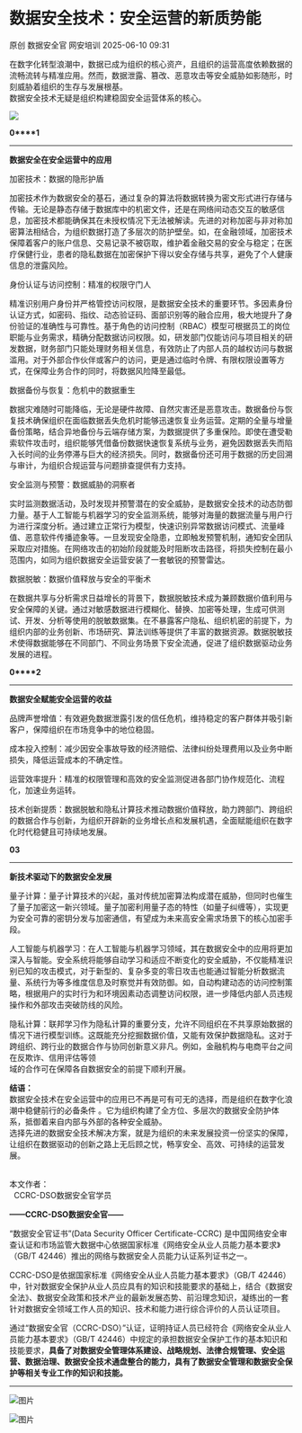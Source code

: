 #  数据安全技术：安全运营的新质势能  
原创 数据安全官  网安培训   2025-06-10 09:31  
  
在数字化转型浪潮中，数据已成为组织的核心资产，且组织的运营高度依赖数据的流畅流转与精准应用。然而，数据泄露、篡改、恶意攻击等安全威胁如影随形，时刻威胁着组织的生存与发展根基。  
数据安全技术无疑是组织构建稳固安全运营体系的核心。  
  
![](https://mmbiz.qpic.cn/mmbiz_jpg/o6ydat0X2ia6uuXmbfLFIicubr6ZlWqBeMLv1weZdEA8YOUFcwD8xhzlEiaQB5iakGe6tTyncSnrySnB5Lk9a9roRw/640?wx_fmt=jpeg "")  
  
**0****1**  
  
****  
**数据安全在安全运营中的应用**  
  
  
  
加密技术：数据的隐形护盾  
  
加密技术作为数据安全的基石，通过复杂的算法将数据转换为密文形式进行存储与传输。无论是静态存储于数据库中的机密文件，还是在网络间动态交互的敏感信息，加密技术都能确保其在未授权情况下无法被解读。先进的对称加密与非对称加密算法相结合，为组织数据打造了多层次的防护壁垒。如，在金融领域，加密技术保障着客户的账户信息、交易记录不被窃取，维护着金融交易的安全与稳定；在医疗保健行业，患者的隐私数据在加密保护下得以安全存储与共享，避免了个人健康信息的泄露风险。  
  
身份认证与访问控制：精准的权限守门人  
  
精准识别用户身份并严格管控访问权限，是数据安全技术的重要环节。多因素身份认证方式，如密码、指纹、动态验证码、面部识别等的融合应用，极大地提升了身份验证的准确性与可靠性。基于角色的访问控制（RBAC）模型可根据员工的岗位职能与业务需求，精确分配数据访问权限。如，研发部门仅能访问与项目相关的研发数据，财务部门只能处理财务相关信息，有效防止了内部人员的越权访问与数据滥用。对于外部合作伙伴或客户的访问，更是通过临时令牌、有限权限设置等方式，在保障业务合作的同时，将数据风险降至最低。  
  
数据备份与恢复：危机中的数据重生  
  
数据灾难随时可能降临，无论是硬件故障、自然灾害还是恶意攻击。数据备份与恢复技术确保组织在面临数据丢失危机时能够迅速恢复业务运营。定期的全量与增量备份策略，结合异地备份与云端存储方案，为数据提供了多重保险。即使在遭受勒索软件攻击时，组织能够凭借备份数据快速恢复系统与业务，避免因数据丢失而陷入长时间的业务停滞与巨大的经济损失。同时，数据备份还可用于数据的历史回溯与审计，为组织合规运营与问题排查提供有力支持。  
  
安全监测与预警：数据威胁的洞察者  
  
实时监测数据活动，及时发现并预警潜在的安全威胁，是数据安全技术的动态防御力量。基于人工智能与机器学习的安全监测系统，能够对海量的数据流量与用户行为进行深度分析。通过建立正常行为模型，快速识别异常数据访问模式、流量峰值、恶意软件传播迹象等。一旦发现安全隐患，立即触发预警机制，通知安全团队采取应对措施。在网络攻击的初始阶段就能及时阻断攻击路径，将损失控制在最小范围内，如同为组织数据安全运营安装了一套敏锐的预警雷达。  
  
数据脱敏：数据价值释放与安全的平衡术  
  
在数据共享与分析需求日益增长的背景下，数据脱敏技术成为兼顾数据价值利用与安全保障的关键。通过对敏感数据进行模糊化、替换、加密等处理，生成可供测试、开发、分析等使用的脱敏数据集。在不暴露客户隐私、组织机密的前提下，为组织内部的业务创新、市场研究、算法训练等提供了丰富的数据资源。数据脱敏技术使得数据能够在不同部门、不同业务场景下安全流通，促进了组织数据驱动业务发展的进程。  
  
**0****2**  
  
****  
**数据安全赋能安全运营的收益**  
  
  
  
品牌声誉增值：有效避免数据泄露引发的信任危机，维持稳定的客户群体并吸引新客户，保障组织在市场竞争中的地位稳固。  
  
成本投入控制：减少因安全事故导致的经济赔偿、法律纠纷处理费用以及业务中断损失，降低运营成本的不确定性。  
  
运营效率提升：精准的权限管理和高效的安全监测促进各部门协作规范化、流程化，加速业务运转。  
  
技术创新提质：数据脱敏和隐私计算技术推动数据价值释放，助力跨部门、跨组织的数据合作与创新，为组织开辟新的业务增长点和发展机遇，全面赋能组织在数字化时代稳健且可持续地发展。  
  
**03**  
  
****  
**新技术驱动下的数据安全发展**  
  
  
  
量子计算：量子计算技术的兴起，虽对传统加密算法构成潜在威胁，但同时也催生了量子加密这一新兴领域。量子加密利用量子态的特性（如量子纠缠等），实现更为安全可靠的密钥分发与加密通信，有望成为未来高安全需求场景下的核心加密手段。  
  
人工智能与机器学习：在人工智能与机器学习领域，其在数据安全中的应用将更加深入与智能。安全系统将能够自动学习和适应不断变化的安全威胁，不仅能精准识别已知的攻击模式，对于新型的、复杂多变的零日攻击也能通过智能分析数据流量、系统行为等多维度信息及时察觉并有效防御。如，自动构建动态的访问控制策略，根据用户的实时行为和环境因素动态调整访问权限，进一步降低内部人员违规操作和外部攻击突破防线的风险。  
  
隐私计算：联邦学习作为隐私计算的重要分支，允许不同组织在不共享原始数据的情况下进行模型训练。这既能充分挖掘数据价值，又能有效保护数据隐私。这对于跨组织、跨行业的数据合作与协同创新意义非凡。例如，金融机构与电商平台之间在反欺诈、信用评估等领  
域的合作可在保障各自数据安全的前提下顺利开展。  
  
**结语：**  
数据安全技术在安全运营中的应用已不再是可有可无的选择，而是组织在数字化浪潮中稳健前行的必备条件 。它为组织构建了全方位、多层次的数据安全防护体系，抵御着来自内部与外部的各种安全威胁。  
选择先进的数据安全技术解决方案，就是为组织的未来发展投资一份坚实的保障，让组织在数据驱动的创新之路上无后顾之忧，畅享安全、高效、可持续的运营发展。  
  
  
   
本文作者：  
  CCRC-DSO数据安全官学员    
  
**——CCRC-DSO数据安全官——**  
  
“数据安全官证书”(Data Security Officer Certificate-CCRC) 是中国网络安全审查认证和市场监管大数据中心依据国家标准《网络安全从业人员能力基本要求》（GB/T 42446）推出的网络与数据安全人员能力认证系列证书之一。  
  
  
CCRC-DSO是依据国家标准《网络安全从业人员能力基本要求》（GB/T 42446）中，针对数据安全保护从业人员应具有的知识和技能要求的基础上，结合《数据安全法》、数据安全政策和技术产业的最新发展态势、前沿理念知识，凝练出的一套针对数据安全领域工作人员的知识、技术和能力进行综合评价的人员认证项目。  
  
  
通过“数据安全官（CCRC-DSO）”认证，证明持证人员已经符合《网络安全从业人员能力基本要求》（GB/T 42446）中规定的承担数据安全保护工作的基本知识和技能要求，**具备了对数据安全管理体系建设、战略规划、法律合规管理、安全运营、数据治理、数据安全技术通盘整合的能力，具有了数据安全管理和数据安全保护等相关专业工作的知识和技能。**  
  
****  
  
![图片](https://mmbiz.qpic.cn/mmbiz_png/cJdg9RU1k34R41KyMib0ymb5As7eKUFDEn6hPeiaXyGsmZj6BhhuYw8WrrP2MDRKSicCUgEjvibz0hu4QQshmiaYfdg/640?wx_fmt=other&wxfrom=5&wx_lazy=1&wx_co=1&tp=webp "")  
  
  
![图片](https://mmbiz.qpic.cn/mmbiz_jpg/o6ydat0X2ia4IAwibqtVjHh0AHicBScnibrsGn2oBkB6BNExCDVNBtyVHmicsJUHKPcqvib0pF2sWNaaiaEJzibUxg0G7g/640?wx_fmt=other&from=appmsg&wxfrom=5&wx_lazy=1&wx_co=1&tp=webp "")  
  
  
  
